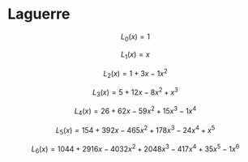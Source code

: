 # Laguerre

$$
L_{0}(x)=1
$$

$$
L_{1}(x)=x
$$

$$
L_{2}(x)=1+3x-1x^{2}
$$

$$
L_{3}(x)=5+12x-8x^{2}+x^{3}
$$

$$
L_{4}(x)=26+62x-59x^{2}+15x^{3}-1x^{4}
$$

$$
L_{5}(x)=154+392x-465x^{2}+178x^{3}-24x^{4}+x^{5}
$$

$$
L_{6}(x)=1044+2916x-4032x^{2}+2048x^{3}-417x^{4}+35x^{5}-1x^{6}
$$

